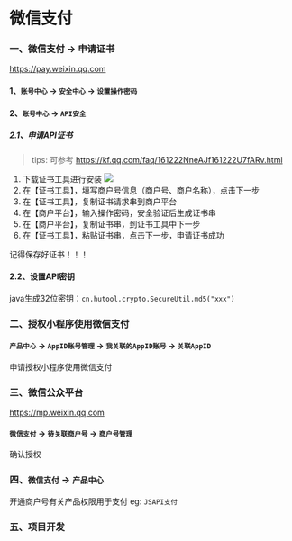 # 微信支付

### 一、微信支付 -> 申请证书

https://pay.weixin.qq.com

#### 1、`账号中心` -> `安全中心` -> `设置操作密码`

#### 2、`账号中心` -> `API安全`

##### 2.1、申请API证书

> tips: 可参考 https://kf.qq.com/faq/161222NneAJf161222U7fARv.html

1. 下载证书工具进行安装
   ![](images/证书工具.png)
2. 在【证书工具】，填写商户号信息（商户号、商户名称），点击下一步
3. 在【证书工具】，复制证书请求串到商户平台
4. 在【商户平台】，输入操作密码，安全验证后生成证书串
5. 在【商户平台】，复制证书串，到证书工具中下一步
6. 在【证书工具】，粘贴证书串，点击下一步，申请证书成功

记得保存好证书！！！

#### 2.2、设置API密钥

java生成32位密钥：`cn.hutool.crypto.SecureUtil.md5("xxx")`

### 二、授权小程序使用微信支付

#### `产品中心` -> `AppID账号管理` -> `我关联的AppID账号` -> `关联AppID`

申请授权小程序使用微信支付

### 三、微信公众平台

https://mp.weixin.qq.com

#### `微信支付` -> `待关联商户号` -> `商户号管理`

确认授权

### 四、`微信支付` -> `产品中心`

开通商户号有关产品权限用于支付 eg: `JSAPI支付`

### 五、项目开发

